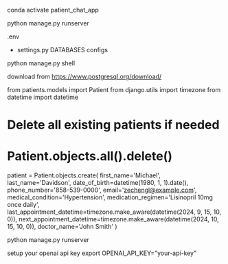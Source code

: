 conda activate patient_chat_app

python manage.py runserver

.env 
- settings.py DATABASES configs

python manage.py shell

download from https://www.postgresql.org/download/

from patients.models import Patient
from django.utils import timezone
from datetime import datetime

# Delete all existing patients if needed
# Patient.objects.all().delete()

patient = Patient.objects.create(
    first_name='Michael',
    last_name='Davidson',
    date_of_birth=datetime(1980, 1, 1).date(),
    phone_number='858-539-0000',
    email='zechengl@example.com',
    medical_condition='Hypertension',
    medication_regimen='Lisinopril 10mg once daily',
    last_appointment_datetime=timezone.make_aware(datetime(2024, 9, 15, 10, 0)),
    next_appointment_datetime=timezone.make_aware(datetime(2024, 10, 15, 10, 0)),
    doctor_name='John Smith'
)


python manage.py runserver


setup your openai api key
export OPENAI_API_KEY="your-api-key"
